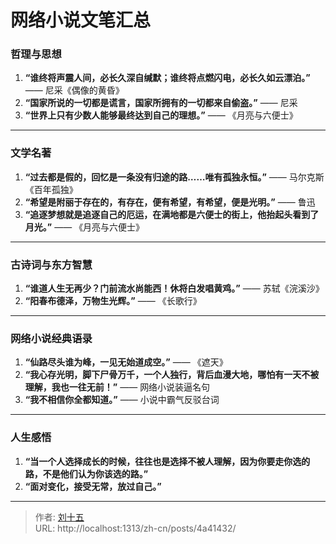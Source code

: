 # 网络小说文笔汇总


<!--more-->

### **哲理与思想**
1. **“谁终将声震人间，必长久深自缄默；谁终将点燃闪电，必长久如云漂泊。”** —— 尼采《偶像的黄昏》  
2. **“国家所说的一切都是谎言，国家所拥有的一切都来自偷盗。”** —— 尼采  
3. **“世界上只有少数人能够最终达到自己的理想。”** —— 《月亮与六便士》  

---

### **文学名著**
1. **“过去都是假的，回忆是一条没有归途的路……唯有孤独永恒。”** —— 马尔克斯《百年孤独》  
2. **“希望是附丽于存在的，有存在，便有希望，有希望，便是光明。”** —— 鲁迅  
3. **“追逐梦想就是追逐自己的厄运，在满地都是六便士的街上，他抬起头看到了月光。”** —— 《月亮与六便士》  

---

### **古诗词与东方智慧**
1. **“谁道人生无再少？门前流水尚能西！休将白发唱黄鸡。”** —— 苏轼《浣溪沙》  
2. **“阳春布德泽，万物生光辉。”** —— 《长歌行》  

---

### **网络小说经典语录**
1. **“仙路尽头谁为峰，一见无始道成空。”** —— 《遮天》  
2. **“我心存光明，脚下尸骨万千，一个人独行，背后血漫大地，哪怕有一天不被理解，我也一往无前！”** —— 网络小说装逼名句  
3. **“我不相信你全都知道。”** —— 小说中霸气反驳台词  

---

### **人生感悟**
1. **“当一个人选择成长的时候，往往也是选择不被人理解，因为你要走你选的路，不是他们认为你该选的路。”**   
2. **“面对变化，接受无常，放过自己。”**   



---

> 作者: [刘十五](https://github.com/xyz-liu15)  
> URL: http://localhost:1313/zh-cn/posts/4a41432/  


